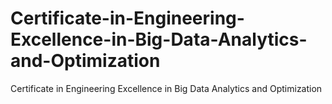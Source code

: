 # Certificate-in-Engineering-Excellence-in-Big-Data-Analytics-and-Optimization
Certificate in Engineering Excellence in Big Data Analytics and Optimization
